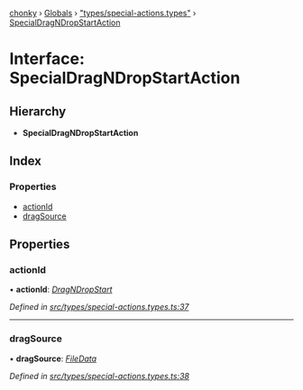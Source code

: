 [chonky](../README.md) › [Globals](../globals.md) › ["types/special-actions.types"](../modules/_types_special_actions_types_.md) › [SpecialDragNDropStartAction](_types_special_actions_types_.specialdragndropstartaction.md)

# Interface: SpecialDragNDropStartAction

## Hierarchy

* **SpecialDragNDropStartAction**

## Index

### Properties

* [actionId](_types_special_actions_types_.specialdragndropstartaction.md#actionid)
* [dragSource](_types_special_actions_types_.specialdragndropstartaction.md#dragsource)

## Properties

###  actionId

• **actionId**: *[DragNDropStart](../enums/_types_special_actions_types_.specialaction.md#dragndropstart)*

*Defined in [src/types/special-actions.types.ts:37](https://github.com/TimboKZ/Chonky/blob/ce1f2d4/src/types/special-actions.types.ts#L37)*

___

###  dragSource

• **dragSource**: *[FileData](_types_files_types_.filedata.md)*

*Defined in [src/types/special-actions.types.ts:38](https://github.com/TimboKZ/Chonky/blob/ce1f2d4/src/types/special-actions.types.ts#L38)*
